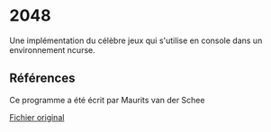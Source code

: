 # 2048

Une implémentation du célèbre jeux qui s'utilise en console dans un environnement ncurse.

## Références

Ce programme a été écrit par Maurits van der Schee

[Fichier original](https://github.com/mevdschee/2048.c/blob/master/2048.c)

